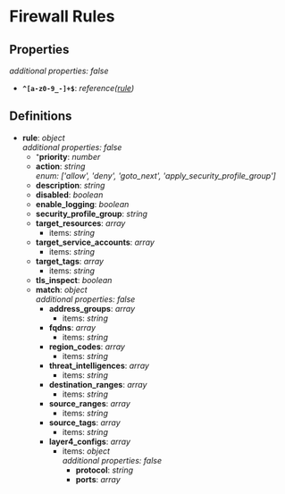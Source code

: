 # Firewall Rules

<!-- markdownlint-disable MD036 -->

## Properties

*additional properties: false*

- **`^[a-z0-9_-]+$`**: *reference([rule](#refs-rule))*

## Definitions

- **rule**<a name="refs-rule"></a>: *object*
  <br>*additional properties: false*
  - ⁺**priority**: *number*
  - **action**: *string*
  <br>*enum: ['allow', 'deny', 'goto_next', 'apply_security_profile_group']*
  - **description**: *string*
  - **disabled**: *boolean*
  - **enable_logging**: *boolean*
  - **security_profile_group**: *string*
  - **target_resources**: *array*
    - items: *string*
  - **target_service_accounts**: *array*
    - items: *string*
  - **target_tags**: *array*
    - items: *string*
  - **tls_inspect**: *boolean*
  - **match**: *object*
    <br>*additional properties: false*
    - **address_groups**: *array*
      - items: *string*
    - **fqdns**: *array*
      - items: *string*
    - **region_codes**: *array*
      - items: *string*
    - **threat_intelligences**: *array*
      - items: *string*
    - **destination_ranges**: *array*
      - items: *string*
    - **source_ranges**: *array*
      - items: *string*
    - **source_tags**: *array*
      - items: *string*
    - **layer4_configs**: *array*
      - items: *object*
        <br>*additional properties: false*
        - **protocol**: *string*
        - **ports**: *array*